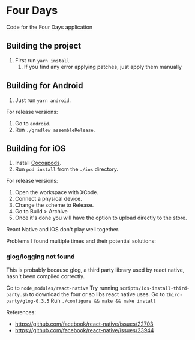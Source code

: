 # Four Days

Code for the Four Days application

## Building the project

1. First run `yarn install`
   1. If you find any error applying patches, just apply them manually

## Building for Android

1. Just run `yarn android`.

For release versions:

1. Go to `android`.
2. Run `./gradlew assembleRelease`.

## Building for iOS

1. Install [Cocoapods](https://cocoapods.org/).
2. Run `pod install` from the `./ios` directory.

For release versions:

1. Open the workspace with XCode.
2. Connect a physical device.
3. Change the scheme to Release.
4. Go to Build > Archive
5. Once it's done you will have the option to upload directly to the store.

React Native and iOS don't play well together.

Problems I found multiple times and their potential solutions:

### glog/logging not found

This is probably because glog, a third party library used by react native, hasn't been compiled correctly.

Go to `node_modules/react-native`
Try running `scripts/ios-install-third-party.sh` to download the four or so libs react native uses.
Go to `third-party/glog-0.3.5`
Run `./configure && make && make install`

References:

- https://github.com/facebook/react-native/issues/22703
- https://github.com/facebook/react-native/issues/23944
